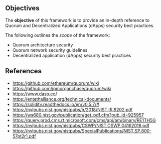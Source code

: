 ## Objectives 
The **objective** of this framework is to provide an in-depth reference to Quorum and
 Decentralized Applications (dApps) security best practices.

The following outlines the *scope* of the framework:

- Quorum architecture security 
- Quorum network security guidelines
- Decentralized application (dApps) security best practices


## References
+ https://github.com/ethereum/quorum/wiki
+ https://github.com/jpmorganchase/quorum/wiki
+ https://www.dasp.co/
+ https://entethalliance.org/technical-documents/
+ https://solidity.readthedocs.io/en/v0.5.7/#
+ https://nvlpubs.nist.gov/nistpubs/ir/2018/NIST.IR.8202.pdf 
+ https://ws680.nist.gov/publication/get_pdf.cfm?pub_id=925957
+ https://query.prod.cms.rt.microsoft.com/cms/api/am/binary/RE1TH5G
+ https://nvlpubs.nist.gov/nistpubs/CSWP/NIST.CSWP.04162018.pdf
+ https://nvlpubs.nist.gov/nistpubs/SpecialPublications/NIST.SP.800-57pt2r1.pdf
